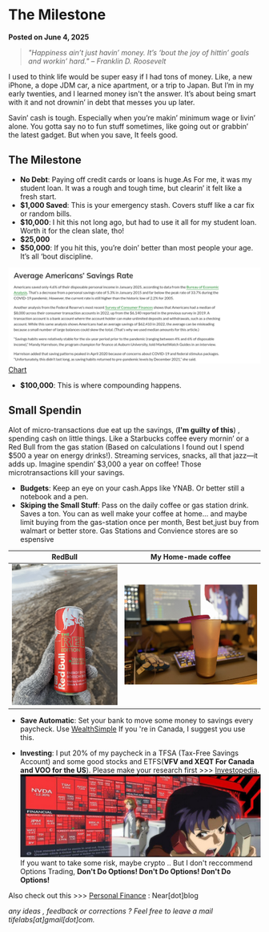 # The Milestone

**Posted on June 4, 2025**

> *"Happiness ain’t just havin’ money. It’s ‘bout the joy of hittin’ goals and workin’ hard." – Franklin D. Roosevelt*

I used to think life would be super easy if I had tons of money. Like, a new iPhone, a dope JDM car, a nice apartment, or a trip to Japan. But I’m in my early twenties, and I learned money isn't the answer. It’s about being smart with it and not drownin’ in debt that messes you up later.

Savin’ cash is tough. Especially when you’re makin’ minimum wage or livin’ alone. You gotta say no to fun stuff sometimes, like going out or grabbin’ the latest gadget. But when you save, It feels good.

## The Milestone

- **No Debt**: Paying off credit cards or loans is huge.As For me, it was my student loan. It was a rough and tough time, but clearin’ it felt like a fresh start.
- **$1,000 Saved**: This is your emergency stash. Covers stuff like a car fix or random bills.
- **$10,000**: I hit this not long ago, but had to use it all for my student loan. Worth it for the clean slate, tho!
- **$25,000**
- **$50,000**: If you hit this, you’re doin’ better than most people your age. It’s all ‘bout discipline.

![](./blog-images/us.png)
[Chart](https://www.marketwatch.com/guides/banking/average-savings-account-balance/)

- **$100,000**: This is where compounding happens.

## Small Spendin

Alot of micro-transactions due eat up the savings, (**I'm guilty of this**) , spending cash on little things. Like a Starbucks coffee every mornin’ or a Red Bull from the gas station (Based on calculations I found out I spend $500 a year on energy drinks!). Streaming services, snacks, all that jazz—it adds up. Imagine spendin’ $3,000 a year on coffee! Those microtransactions kill your savings.



- **Budgets**: Keep an eye on your cash.Apps like YNAB. Or better still a notebook and a pen.
- **Skiping the Small Stuff**: Pass on the daily coffee or gas station drink. Saves a ton. You can as well make your coffee at home... and maybe limit buying from the gas-station once per month, Best bet,just buy from walmart or better store.
Gas Stations and Convience stores are so espensive

| RedBull    | My Home-made coffee  |
|---------|---------|
| ![Redbull](./blog-images/redbull.jpg) | ![Coffee](./blog-images/coffee.JPG) |

- **Save Automatic**: Set your bank to move some money to savings every paycheck.
Use [WealthSimple](https://www.wealthsimple.com/en-ca) If you 're in Canada, I suggest you use this.


- **Investing**: I put 20% of my paycheck in a TFSA (Tax-Free Savings Account) and some good stocks and ETFS(**VFV and XEQT For Canada and VOO for the US**). Please make your research first >>> [Investopedia](https://www.investopedia.com).
![Rekt](blog-images/eva.jpg)
If you want to take some risk, maybe crypto .. But I don't reccommend Options Trading,
**Don't Do Options! Don't Do Options!  Don't Do Options!**

Also check out this >>> [Personal Finance](https://near.blog/personal-finance-tips/) : Near[dot]blog

*any ideas , feedback or corrections ? Feel free to leave a mail tifelabs[at]gmail[dot]com.*
